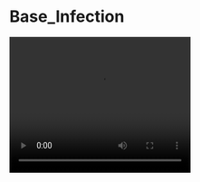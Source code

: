 # Base_Infection

<video width="320" height="240" controls>
  <source src="1 - Demo/Base_infec demo.mkv" type="video/mkv">
</video>
